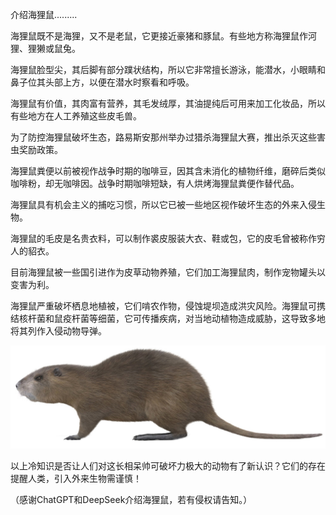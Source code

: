介绍海狸鼠.........


海狸鼠既不是海狸，又不是老鼠，它更接近豪猪和豚鼠。有些地方称海狸鼠作河狸、狸獭或鼠兔。

海狸鼠脸型尖，其后脚有部分蹼状结构，所以它非常擅长游泳，能潜水，小眼睛和鼻子位其头部上方，以便在潜水时察看和呼吸。

海狸鼠有价值，其肉富有营养，其毛发绒厚，其油提纯后可用来加工化妆品，所以有些地方在人工养殖这些皮毛兽。

为了防控海狸鼠破坏生态，路易斯安那州举办过猎杀海狸鼠大赛，推出杀灭这些害虫奖励政策。

海狸鼠粪便以前被视作战争时期的咖啡豆，因其含未消化的植物纤维，磨碎后类似咖啡粉，却无咖啡因。战争时期咖啡短缺，有人烘烤海狸鼠粪便作替代品。

海狸鼠具有机会主义的捕吃习惯，所以它已被一些地区视作破坏生态的外来入侵生物。

海狸鼠的毛皮是名贵衣料，可以制作裘皮服装大衣、鞋或包，它的皮毛曾被称作穷人的貂衣。

目前海狸鼠被一些国引进作为皮草动物养殖，它们加工海狸鼠肉，制作宠物罐头以变害为利。

海狸鼠严重破坏栖息地植被，它们啃农作物，侵蚀堤坝造成洪灾风险。海狸鼠可携结核杆菌和鼠疫杆菌等细菌，它可传播疾病，对当地动植物造成威胁，这导致多地将其列作入侵动物导弹。


![介绍海狸鼠](https://github.com/ywangnccu/ywang/blob/main/images/NUTRIA.jpg)

以上冷知识是否让人们对这长相呆帅可破坏力极大的动物有了新认识？它们的存在提醒人类，引入外来生物需谨慎！

（感谢ChatGPT和DeepSeek介绍海狸鼠，若有侵权请告知。）
